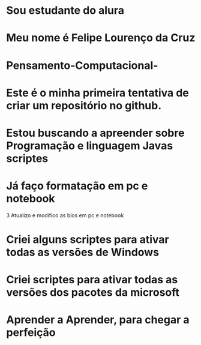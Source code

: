 # Sou estudante do alura
# Meu nome é Felipe Lourenço da Cruz
# Pensamento-Computacional-
# Este é o minha primeira tentativa de criar um repositório no github.
# Estou buscando a apreender sobre Programação e linguagem Javas scriptes
# Já faço formatação em pc e notebook
3 Atualizo e modifico as bios em pc e notebook
# Criei alguns scriptes para ativar todas as versões de Windows
# Criei scriptes para ativar todas as versões dos pacotes da microsoft
# Aprender a Aprender, para chegar a perfeição
